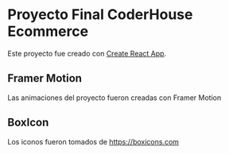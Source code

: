 # Proyecto Final CoderHouse Ecommerce

Este proyecto fue creado con [Create React App](https://github.com/facebook/create-react-app).

## Framer Motion

Las animaciones del proyecto fueron creadas con Framer Motion

## BoxIcon

Los iconos fueron tomados de https://boxicons.com
